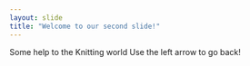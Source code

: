 ```yaml
---
layout: slide
title: "Welcome to our second slide!"
---
```

Some help to the Knitting world
Use the left arrow to go back!
